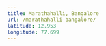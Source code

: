 ```yaml
---
title: Marathahalli, Bangalore
url: /marathahalli-bangalore/
latitude: 12.953
longitude: 77.699
---
```

